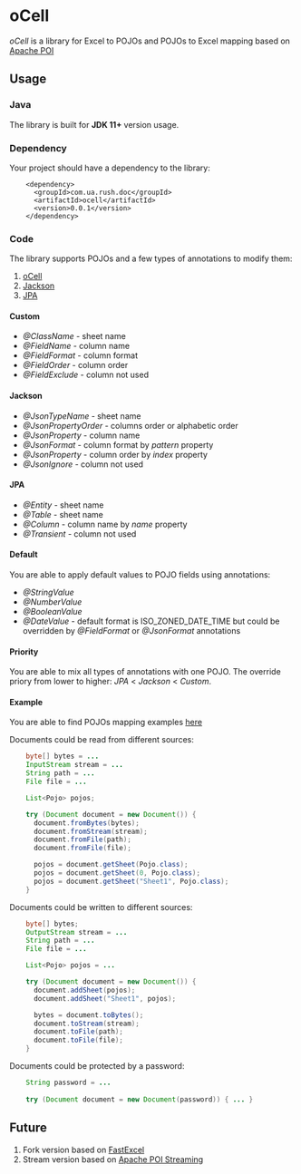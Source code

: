 # oCell
*oCell* is a library for Excel to POJOs and POJOs to Excel mapping based on [Apache POI](https://poi.apache.org/)

## Usage

### Java
The library is built for **JDK 11+** version usage.

### Dependency
Your project should have a dependency to the library:
```
    <dependency>
      <groupId>com.ua.rush.doc</groupId>
      <artifactId>ocell</artifactId>
      <version>0.0.1</version>
    </dependency>
```

### Code
The library supports POJOs and a few types of annotations to modify them:
1. [oCell](https://github.com/rushuat/ocell/tree/main/src/main/java/com/ua/rush/doc/ocell/annotation)
2. [Jackson](https://github.com/FasterXML/jackson-annotations)
3. [JPA](https://javaee.github.io/javaee-spec/javadocs/javax/persistence/package-summary.html)

#### Custom
* *@ClassName* - sheet name
* *@FieldName* - column name
* *@FieldFormat* - column format
* *@FieldOrder* - column order
* *@FieldExclude* - column not used

#### Jackson
* *@JsonTypeName* - sheet name
* *@JsonPropertyOrder* - columns order or alphabetic order
* *@JsonProperty* - column name
* *@JsonFormat* - column format by *pattern* property
* *@JsonProperty* - column order by *index* property
* *@JsonIgnore* - column not used

#### JPA
* *@Entity* - sheet name
* *@Table* - sheet name
* *@Column* - column name by *name* property
* *@Transient* - column not used

#### Default
You are able to apply default values to POJO fields using annotations:
* *@StringValue*
* *@NumberValue*
* *@BooleanValue*
* *@DateValue* - default format is ISO_ZONED_DATE_TIME but could be overridden by *@FieldFormat* or *@JsonFormat* annotations

#### Priority
You are able to mix all types of annotations with one POJO. The override priory from lower to higher: *JPA* < *Jackson* < *Custom*.

#### Example
You are able to find POJOs mapping examples [here](https://github.com/rushuat/ocell/tree/main/src/test/java/com/ua/rush/doc/ocell/model)

Documents could be read from different sources:
```java
    byte[] bytes = ...
    InputStream stream = ...
    String path = ...
    File file = ...

    List<Pojo> pojos;

    try (Document document = new Document()) {
      document.fromBytes(bytes);
      document.fromStream(stream);
      document.fromFile(path);
      document.fromFile(file);

      pojos = document.getSheet(Pojo.class);
      pojos = document.getSheet(0, Pojo.class);
      pojos = document.getSheet("Sheet1", Pojo.class);
    }
```

Documents could be written to different sources:
```java
    byte[] bytes;
    OutputStream stream = ...
    String path = ...
    File file = ...

    List<Pojo> pojos = ...

    try (Document document = new Document()) {
      document.addSheet(pojos);
      document.addSheet("Sheet1", pojos);

      bytes = document.toBytes();
      document.toStream(stream);
      document.toFile(path);
      document.toFile(file);
    }
```

Documents could be protected by a password:
```java
    String password = ...
    
    try (Document document = new Document(password)) { ... }
```
## Future 
1. Fork version based on [FastExcel](https://github.com/dhatim/fastexcel)
2. Stream version based on [Apache POI Streaming](http://poi.apache.org/components/spreadsheet/how-to.html#sxssf)
